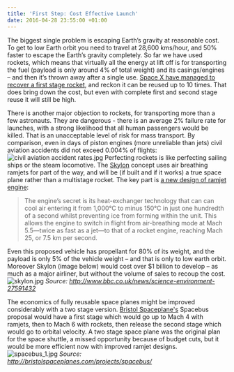 ```yaml
---
title: 'First Step: Cost Effective Launch'
date: 2016-04-28 23:55:00 +01:00
---
```


The biggest single problem is escaping Earth’s gravity at reasonable cost. To get to low Earth orbit you need to travel at 28,600 kms/hour, and 50% faster to escape the Earth’s gravity completely. So far we have used rockets, which means that virtually all the energy at lift off is for transporting the fuel (payload is only around 4% of total weight) and its casings/engines – and then it’s thrown away after a single use. [Space X have managed to recover a first stage rocket](http://spaceflightnow.com/2015/12/22/watch-spacex-recover-booster/), and reckon it can be reused up to 10 times. That does bring down the cost, but even with complete first and second stage reuse it will still be high.

There is another major objection to rockets, for transporting more than a few astronauts. They are dangerous - there is an average 2% failure rate for launches, with a strong likelihood that all human passengers would be killed. That is an unacceptable level of risk for mass transport. By comparison, even in days of piston engines (more unreliable than jets) civil aviation accidents did not exceed 0.004% of flights:
![civil aviation accident rates.jpg](/uploads/civil%20aviation%20accident%20rates.jpg) 
Perfecting rockets is like perfecting sailing ships or the steam locomotive. The [Skylon](https://en.wikipedia.org/wiki/Skylon_(spacecraft)) concept  uses air breathing ramjets for part of the way, and will be (if built and if it works) a true space plane rather than a multistage rocket.  The key part is [a new design of ramjet engine](http://www.reactionengines.co.uk/press_release.html):

> The engine’s secret is its heat-exchanger technology that can can cool air entering it from 1,000°C to minus 150°C in just one hundredth of a second whilst preventing ice from forming within the unit. This allows the engine to switch in flight from air-breathing mode at Mach 5.5—twice as fast as a jet—to that of a rocket engine, reaching Mach 25, or 7.5 km per second.

Even this proposed vehicle has propellant for 80% of its weight, and the payload is only 5% of the vehicle weight – and that is only to low earth orbit. Moreover Skylon (image below) would cost over $1 billion to develop – as much as a major airliner, but without the volume of sales to recoup the cost.
![skylon.jpg](/uploads/skylon.jpg)
*Source: http://www.bbc.co.uk/news/science-environment-27591432*

The economics of fully reusable space planes might be improved considerably with a two stage version. [Bristol Spaceplane's](http://bristolspaceplanes.com/projects/spacebus/) Spacebus proposal would have a first stage which would go up to Mach 4 with ramjets, then to Mach 6 with rockets, then release the second stage which would go to orbital velocity. A two stage space plane was the original plan for the space shuttle, a missed opportunity because of budget cuts, but it would be more efficient now with improved ramjet designs.
![spacebus_1.jpg](/uploads/spacebus_1.jpg)
*Source: http://bristolspaceplanes.com/projects/spacebus/*